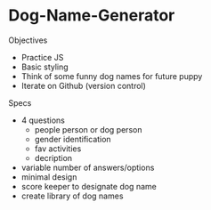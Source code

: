 # Dog-Name-Generator

Objectives
- Practice JS
- Basic styling
- Think of some funny dog names for future puppy
- Iterate on Github (version control)

Specs
- 4 questions 
	- people person or dog person
	- gender identification
	- fav activities
	- decription
- variable number of answers/options
- minimal design
- score keeper to designate dog name
- create library of dog names
